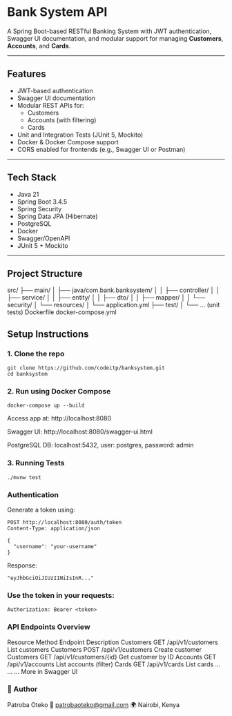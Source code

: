 # Bank System API

A Spring Boot-based RESTful Banking System with JWT authentication, Swagger UI documentation, and modular support for managing **Customers**, **Accounts**, and **Cards**.

---

## Features

- JWT-based authentication
- Swagger UI documentation
- Modular REST APIs for:
  - Customers
  - Accounts (with filtering)
  - Cards
- Unit and Integration Tests (JUnit 5, Mockito)
- Docker & Docker Compose support
- CORS enabled for frontends (e.g., Swagger UI or Postman)

---

## Tech Stack

- Java 21
- Spring Boot 3.4.5
- Spring Security
- Spring Data JPA (Hibernate)
- PostgreSQL
- Docker
- Swagger/OpenAPI
- JUnit 5 + Mockito

---

## Project Structure
src/
├── main/
│ ├── java/com.bank.banksystem/
│ │ ├── controller/
│ │ ├── service/
│ │ ├── entity/
│ │ ├── dto/
│ │ ├── mapper/
│ │ └── security/
│ └── resources/
│ └── application.yml
├── test/
│ └── ... (unit tests)
Dockerfile
docker-compose.yml

## Setup Instructions

### 1. Clone the repo
```
git clone https://github.com/codeitp/banksystem.git
cd banksystem
```
### 2. Run using Docker Compose
```
docker-compose up --build
```
Access app at: http://localhost:8080

Swagger UI: http://localhost:8080/swagger-ui.html

PostgreSQL DB: localhost:5432, user: postgres, password: admin

### 3. Running Tests
```
./mvnw test
```
### Authentication
Generate a token using:
```
POST http://localhost:8080/auth/token
Content-Type: application/json

{
  "username": "your-username"
}
```
Response:
```
"eyJhbGciOiJIUzI1NiIsInR..."
```
### Use the token in your requests:
```
Authorization: Bearer <token>

```
### API Endpoints Overview
Resource		Method		Endpoint				Description
Customers		GET			/api/v1/customers		List customers
Customers		POST		/api/v1/customers		Create customer
Customers		GET			/api/v1/customers/{id}	Get customer by ID
Accounts		GET			/api/v1/accounts		List accounts (filter)
Cards			GET			/api/v1/cards			List cards
...				...			...						More in Swagger UI

### 👤 Author
Patroba Oteko
📧 patrobaoteko@gmail.com
🌍 Nairobi, Kenya
